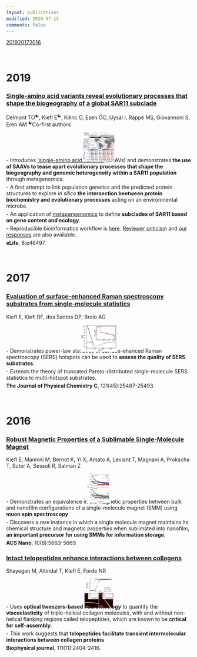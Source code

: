 ```yaml
---
layout: publications
modified: 2020-07-15
comments: false
---
```


<script type='text/javascript' src='https://d1bxh8uas1mnw7.cloudfront.net/assets/embed.js'></script>

<script async src="https://badge.dimensions.ai/badge.js" charset="utf-8"></script>

<div class="category-box">
<a href="#2019"><span class="category-item">2019</span></a><a href="#2017"><span class="category-item">2017</span></a><a href="#2016"><span class="category-item">2016</span></a>
</div>

<a name="2019">&nbsp;</a>
<h1>2019</h1>

<div class="pub">
<div class='altmetric-embed' data-badge-type='donut' data-doi="10.7554/eLife.46497"></div>
<div class="__dimensions_badge_embed__" data-doi="10.7554/eLife.46497" data-hide-zero-citations="true" data-legend="hover-bottom" data-style="small_circle"></div>
    <h3><a href=" https://doi.org/10.7554/eLife.46497" target="_new">Single-amino acid variants reveal evolutionary processes that shape the biogeography of a global SAR11 subclade</a></h3>
    <span class="pub-authors">Delmont TO<sup>☯</sup>, <span class="pub-member-author">Kiefl E<sup>☯</sup></span>, Kilinc O, Esen ÖC, Uysal I, Rappé MS, Giovannoni S, Eren AM</span>
    <span class="pub-co-first-authors"><sup>☯</sup>Co-first authors</span>
    <div class="pub-info">
    <div class="pub-featured-image">
    <a href="../images/pubs/delmond_and_kiefl_sar11_saavs.jpg"><img src="../images/pubs/delmond_and_kiefl_sar11_saavs.jpg" style="max-width: 100px; max-height: 80px; width: auto; border: none; height: auto; margin: 0 auto; display: block; transform: translateY(15%);"/></a>
    </div>
    <div class="pub-highlights">
    <span style="display: inline-block; padding-bottom: 5px;">- Introduces <a href="http://merenlab.org/2015/07/20/analyzing-variability/#an-intro-to-single-nucleotidecodonamino-acid-variation" target="_blank">'single-amino acid variants'</a> (SAAVs) and demonstrates <b>the use of SAAVs to tease apart evolutionary processes that shape the biogeography and genomic heterogeneity within a SAR11 population</b> through metagenomics.</span><br><span style="display: inline-block; padding-bottom: 5px;">-  A first attempt to link population genetics and the predicted protein structures to explore <i>in silico</i> <b>the intersection beetween protein biochemistry and evolutionary processes</b> acting on an environmental microbe.</span><br><span style="display: inline-block; padding-bottom: 5px;">-  An application of <a href="https://peerj.com/articles/4320/" target="_blank">metapangenomics</a> to define <b>subclades of SAR11 based on gene content and ecology</b>.</span><br><span style="display: inline-block; padding-bottom: 5px;">-  Reproducible bioinformatics workflow is <a href="http://merenlab.org/data/sar11-saavs/" target="_blank">here</a>. <a href="https://doi.org/10.7554/eLife.46497.040" target="_blank">Reviewer criticism</a> and <a href="https://doi.org/10.7554/eLife.46497.041" target="_blank">our responses</a> are also available.</span>
    </div>
    </div>
    <span class="pub-journal"><b>eLife</b>, 8:e46497.</span>
</div>


<a name="2017">&nbsp;</a>
<h1>2017</h1>

<div class="pub">
<div class='altmetric-embed' data-badge-type='donut' data-doi="10.1021/acs.jpcc.7b08691"></div>
<div class="__dimensions_badge_embed__" data-doi="10.1021/acs.jpcc.7b08691" data-hide-zero-citations="true" data-legend="hover-bottom" data-style="small_circle"></div>
    <h3><a href=" https://doi.org/10.1021/acs.jpcc.7b08691" target="_new">Evaluation of surface-enhanced Raman spectroscopy substrates from single-molecule statistics</a></h3>
    <span class="pub-authors"><span class="pub-member-author">Kiefl E</span>, Kiefl RF, dos Santos DP, Brolo AG</span>
    <div class="pub-info">
    <div class="pub-featured-image">
    <a href="../images/pubs/kiefl_SERS.png"><img src="../images/pubs/kiefl_SERS.png" style="max-width: 100px; max-height: 80px; width: auto; border: none; height: auto; margin: 0 auto; display: block; transform: translateY(15%);"/></a>
    </div>
    <div class="pub-highlights">
    <span style="display: inline-block; padding-bottom: 5px;">- Demonstrates power-law statistics of surface-ehanced Raman spectroscopy (SERS) hotspots can be used to <b>assess the quality of SERS substrates</b>.</span><br><span style="display: inline-block; padding-bottom: 5px;">-  Extends the theory of truncated Pareto-distributed single-molecule SERS statistics to multi-hotspot substrates. </span>
    </div>
    </div>
    <span class="pub-journal"><b>The Journal of Physical Chemistry C</b>, 121(45):25487-25493.</span>
</div>


<a name="2016">&nbsp;</a>
<h1>2016</h1>

<div class="pub">
<div class='altmetric-embed' data-badge-type='donut' data-doi="10.1021/acsnano.6b01817"></div>
<div class="__dimensions_badge_embed__" data-doi="10.1021/acsnano.6b01817" data-hide-zero-citations="true" data-legend="hover-bottom" data-style="small_circle"></div>
    <h3><a href=" https://doi.org/10.1021/acsnano.6b01817" target="_new">Robust Magnetic Properties of a Sublimable Single-Molecule Magnet</a></h3>
    <span class="pub-authors"><span class="pub-member-author">Kiefl E</span>, Mannini M, Bernot K, Yi X, Amato A, Leviant T, Magnani A, Prokscha T, Suter A, Sessoli R, Salman Z</span>
    <div class="pub-info">
    <div class="pub-featured-image">
    <a href="../images/pubs/kiefl_SMM.png"><img src="../images/pubs/kiefl_SMM.png" style="max-width: 100px; max-height: 80px; width: auto; border: none; height: auto; margin: 0 auto; display: block; transform: translateY(15%);"/></a>
    </div>
    <div class="pub-highlights">
    <span style="display: inline-block; padding-bottom: 5px;">- Demonstrates an equivalence in the magnetic properties between bulk and nanofilm configurations of a single-molecule magnet (SMM) using <b>muon spin spectroscopy</b></span><br><span style="display: inline-block; padding-bottom: 5px;">-  Discovers a rare instance in which a single molecule magnet maintains its chemical structure and magnetic properties when sublimated into nanofilm, <b>an important precursor for using SMMs for information storage</b>.</span>
    </div>
    </div>
    <span class="pub-journal"><b>ACS Nano</b>, 10(6):5663-5669.</span>
</div>

<div class="pub">
<div class='altmetric-embed' data-badge-type='donut' data-doi="10.1016/j.bpj.2016.10.039"></div>
<div class="__dimensions_badge_embed__" data-doi="10.1016/j.bpj.2016.10.039" data-hide-zero-citations="true" data-legend="hover-bottom" data-style="small_circle"></div>
    <h3><a href=" https://doi.org/10.1016/j.bpj.2016.10.039" target="_new">Intact telopeptides enhance interactions between collagens</a></h3>
    <span class="pub-authors">Shayegan M, Altindal T, <span class="pub-member-author">Kiefl E</span>, Forde NR</span>
    <div class="pub-info">
    <div class="pub-featured-image">
    <a href="../images/pubs/shayegan_collagen.jpg"><img src="../images/pubs/shayegan_collagen.jpg" style="max-width: 100px; max-height: 80px; width: auto; border: none; height: auto; margin: 0 auto; display: block; transform: translateY(15%);"/></a>
    </div>
    <div class="pub-highlights">
    <span style="display: inline-block; padding-bottom: 5px;">- Uses <b>optical tweezers-based microrheology</b> to quantify the <b>viscoelasticity</b> of triple-helical collagen molecules, with and without non-helical flanking regions called telopeptides, which are known to be <b>critical for self-assembly</b>.</span><br><span style="display: inline-block; padding-bottom: 5px;">-  This work suggests that <b>telopeptides facilitate transient intermolecular interactions between collagen proteins</b></span>
    </div>
    </div>
    <span class="pub-journal"><b>Biophysical journal</b>, 111(11):2404-2416.</span>
</div>


